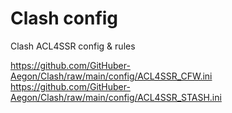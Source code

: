 # Clash config
Clash ACL4SSR config & rules

https://github.com/GitHuber-Aegon/Clash/raw/main/config/ACL4SSR_CFW.ini
https://github.com/GitHuber-Aegon/Clash/raw/main/config/ACL4SSR_STASH.ini
